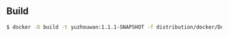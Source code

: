 ## Build

```bash
$ docker -D build -t yuzhouwan:1.1.1-SNAPSHOT -f distribution/docker/Dockerfile .
```
